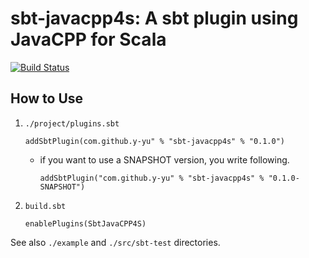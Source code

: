 sbt-javacpp4s: A sbt plugin using JavaCPP for Scala
============================

[![Build Status](https://travis-ci.org/y-yu/sbt-javacpp4s.svg?branch=master)](https://travis-ci.org/y-yu/sbt-javacpp4s)

## How to Use

1. `./project/plugins.sbt`

    ```
    addSbtPlugin(com.github.y-yu" % "sbt-javacpp4s" % "0.1.0")
    ```
    - if you want to use a SNAPSHOT version, you write following.
        ```
        addSbtPlugin("com.github.y-yu" % "sbt-javacpp4s" % "0.1.0-SNAPSHOT")
        ```
    
2. `build.sbt`

    ```
    enablePlugins(SbtJavaCPP4S)
    ```

See also `./example` and `./src/sbt-test` directories.
